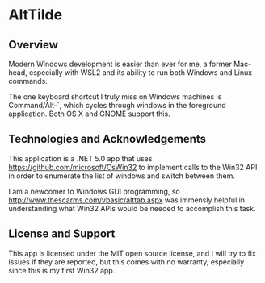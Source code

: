 # AltTilde

## Overview

Modern Windows development is easier than ever for me, a former Mac-head, especially with WSL2 and its ability to run both Windows and Linux commands.

The one keyboard shortcut I truly miss on Windows machines is Command/Alt-`, which cycles through windows in the foreground application. Both OS X and GNOME support this.

## Technologies and Acknowledgements

This application is a .NET 5.0 app that uses https://github.com/microsoft/CsWin32 to implement calls to the Win32 API in order to enumerate the list of windows and switch between them.

I am a newcomer to Windows GUI programming, so http://www.thescarms.com/vbasic/alttab.aspx was immensly helpful in understanding what Win32 APIs would be needed to accomplish this task.

## License and Support

This app is licensed under the MIT open source license, and I will try to fix issues if they are reported, but this comes with no warranty, especially since this is my first Win32 app.
